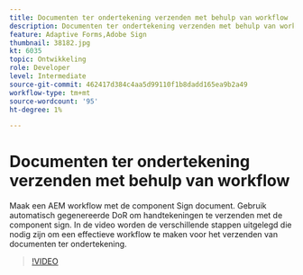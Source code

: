 ```yaml
---
title: Documenten ter ondertekening verzenden met behulp van workflow
description: Documenten ter ondertekening verzenden met behulp van workflow. Maak een AEM workflow met de component Sign document. Gebruik automatisch gegenereerde DoR om handtekeningen te verzenden met de component sign. In de video worden de verschillende stappen uitgelegd die nodig zijn om een effectieve workflow te maken voor het verzenden van documenten ter ondertekening.
feature: Adaptive Forms,Adobe Sign
thumbnail: 38182.jpg
kt: 6035
topic: Ontwikkeling
role: Developer
level: Intermediate
source-git-commit: 462417d384c4aa5d99110f1b8dadd165ea9b2a49
workflow-type: tm+mt
source-wordcount: '95'
ht-degree: 1%

---
```


# Documenten ter ondertekening verzenden met behulp van workflow

Maak een AEM workflow met de component Sign document. Gebruik automatisch gegenereerde DoR om handtekeningen te verzenden met de component sign.
In de video worden de verschillende stappen uitgelegd die nodig zijn om een effectieve workflow te maken voor het verzenden van documenten ter ondertekening.

>[!VIDEO](https://video.tv.adobe.com/v/38182/?quality=9&learn=on)